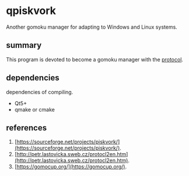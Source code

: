 # qpiskvork
Another gomoku manager for adapting to Windows and Linux systems.

## summary
This program is devoted to become a gomoku manager with the [protocol](http://petr.lastovicka.sweb.cz/protocl2en.htm).

## dependencies
dependencies of compiling.
* Qt5+
* qmake or cmake

## references

1. [https://sourceforge.net/projects/piskvork/](https://sourceforge.net/projects/piskvork/).
2. [http://petr.lastovicka.sweb.cz/protocl2en.htm](http://petr.lastovicka.sweb.cz/protocl2en.htm).
3. [https://gomocup.org/](https://gomocup.org/).
